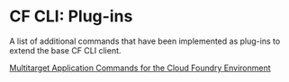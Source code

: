 <!-- loiodc28ce3b76d34a14bd9efe097210814f -->

# CF CLI: Plug-ins

A list of additional commands that have been implemented as plug-ins to extend the base CF CLI client.



[Multitarget Application Commands for the Cloud Foundry Environment](multitarget-application-commands-for-the-cloud-foundry-environment-65ddb1b.md)

